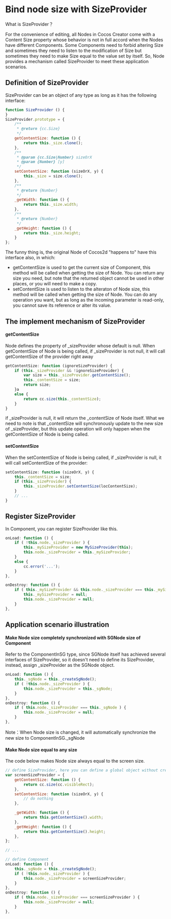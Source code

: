 # Bind node size with SizeProvider


What is SizeProvider？

For the convenience of editing, all Nodes in Cocos Creator come with a Content Size property whose behavior is not in full accord when the Nodes have different Components. Some Components need to forbid altering Size and sometimes they need to listen to the modification of Size but sometimes they need to make Size equal to the value set by itself. So, Node provides a mechanism called SizeProvider to meet these application scenarios.

## Definition of SizeProvider

SizeProvider can be an object of any type as long as it has the following interface:

```js
function SizeProvider () {
}
SizeProvider.prototype = {
    /**
     * @return {cc.Size}
     */
    getContentSize: function () {
        return this._size.clone();
    },
    /**
     * @param {cc.Size|Number} sizeOrX
     * @param {Number} [y]
     */
    setContentSize: function (sizeOrX, y) {
        this._size = size.clone();
    },
    /**
     * @return {Number}
     */
    _getWidth: function () {
        return this._size.width;
    },
    /**
     * @return {Number}
     */
    _getHeight: function () {
        return this._size.height;
    }
};
```

The funny thing is, the original Node of Cocos2d "happens to" have this interface also, in which:
- getContentSize is used to get the current size of Component, this method will be called when getting the size of Node.
    You can return any size you need, but note that the returned object cannot be used in other places, or you will need to make a copy.
- setContentSize is used to listen to the alteraton of Node size, this method will be called when getting the size of Node.
    You can do any operation you want, but as long as the incoming parameter is read-only, you cannot save its reference or alter its value.

## The implement mechanism of SizeProvider 

#### getContentSize

Node defines the property of _sizeProvider whose default is null. When getContentSize of Node is being called, if _sizeProvider is not null, it will call getContentSize of the provider right away

```js
getContentSize: function (ignoreSizeProvider) {
    if (this._sizeProvider && !ignoreSizeProvider) {
        var size = this._sizeProvider.getContentSize();
        this._contentSize = size;
        return size;
    }a
    else {
        return cc.size(this._contentSize);
    }
}
```

if _sizeProvider is null, it will return the _contentSize of Node itself. What we need to note is that _contentSize will synchronously update to the new size of _sizeProvider, but this update operation will only happen when the getContentSize of Node is being called.

#### setContentSize

When the setContentSize of Node is being called, if _sizeProvider is null, it will call setContentSize of the provider:

```js
setContentSize: function (sizeOrX, y) {
    this._contentSize = size;
    if (this._sizeProvider) {
        this._sizeProvider.setContentSize(locContentSize);
    }
    // ...
}
```

## Register SizeProvider

In Component, you can register SizeProvider like this.
 
```js
onLoad: function () {
    if ( !this.node._sizeProvider ) {
        this._mySizeProvider = new MySizeProvider(this);
        this.node._sizeProvider = this._mySizeProvider;
    }
    else {
        cc.error('...');
    }
},

onDestroy: function () {
    if ( this._mySizeProvider && this.node._sizeProvider === this._mySizeProvider ) {
        this._mySizeProvider = null;
        this.node._sizeProvider = null;
    }
},
```

## Application scenario illustration

#### Make Node size completely synchronized with SGNode size of Component

Refer to the ComponentInSG type, since SGNode itself has achieved several interfaces of SizeProvider, so it doesn't need to define its SizeProvider, instead, assign _sizeProvider as the SGNode object.

```js
onLoad: function () {
    this._sgNode = this._createSgNode();
    if ( !this.node._sizeProvider ) {
        this.node._sizeProvider = this._sgNode;
    }
},
onDestroy: function () {
    if ( this.node._sizeProvider === this._sgNode ) {
        this.node._sizeProvider = null;
    }
},
```

Note：When Node size is changed, it will automatically synchronize the new size to ComponentInSG._sgNode

#### Make Node size equal to any size

The code below makes Node size always equal to the screen size.

```js
// define SizeProvider, here you can define a global object without creating an object example
var screenSizeProvider = {
    getContentSize: function () {
        return cc.size(cc.visibleRect);
    },
    setContentSize: function (sizeOrX, y) {
        // do nothing
    },

    _getWidth: function () {
        return this.getContentSize().width;
    },
    _getHeight: function () {
        return this.getContentSize().height;
    },
};

// ...

// define Component
onLoad: function () {
    this._sgNode = this._createSgNode();
    if ( !this.node._sizeProvider ) {
        this.node._sizeProvider = screenSizeProvider;
    }
},
onDestroy: function () {
    if ( this.node._sizeProvider === screenSizeProvider ) {
        this.node._sizeProvider = null;
    }
},
```
